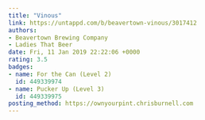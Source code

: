 ```yaml
---
title: "Vinous"
link: https://untappd.com/b/beavertown-vinous/3017412
authors:
- Beavertown Brewing Company
- Ladies That Beer
date: Fri, 11 Jan 2019 22:22:06 +0000
rating: 3.5
badges:
- name: For the Can (Level 2)
  id: 449339974
- name: Pucker Up (Level 3)
  id: 449339975
posting_method: https://ownyourpint.chrisburnell.com
---
```


